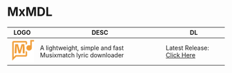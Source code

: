 # MxMDL

| LOGO                                   | DESC                                                       | DL                                                                                 |
|----------------------------------------|------------------------------------------------------------|------------------------------------------------------------------------------------|
| <img src="Source/icon.png" width="64"> | A lightweight, simple and fast Musixmatch lyric downloader | Latest Release: [Click Here](http://github.com/ElliotCHEN37/MxMDL/releases/latest) |
